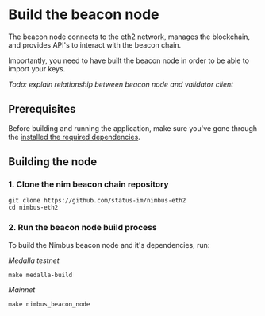 # Build the beacon node

The beacon node connects to the eth2 network, manages the blockchain, and provides API's to interact with the beacon chain.

Importantly, you need to have built the beacon node in order to be able to import your keys.

*Todo: explain relationship between beacon node and validator client*

## Prerequisites

Before building and running the application, make sure you've gone through the [installed the required dependencies](./install.md).

## Building the node

### 1. Clone the nim beacon chain repository

```
git clone https://github.com/status-im/nimbus-eth2
cd nimbus-eth2
```

### 2. Run the beacon node build process

To build the Nimbus beacon node and it's dependencies, run:

*Medalla testnet*
```
make medalla-build
```

*Mainnet*
```
make nimbus_beacon_node
```

